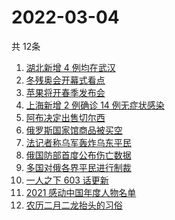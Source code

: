 # 2022-03-04
  共 12条

  <!-- BEGIN -->
  <!-- 最后更新时间:Fri Mar 04 2022 14:10:56 GMT+0000 (Coordinated Universal Time) -->
  1. [湖北新增 4 例均在武汉](https://www.zhihu.com/search?q=湖北疫情)
1. [冬残奥会开幕式看点](https://www.zhihu.com/search?q=冬残奥会开幕式)
1. [苹果将开春季发布会](https://www.zhihu.com/search?q=苹果春季发布会)
1. [上海新增 2 例确诊 14 例无症状感染](https://www.zhihu.com/search?q=上海疫情)
1. [阿布决定出售切尔西](https://www.zhihu.com/search?q=切尔西)
1. [俄罗斯国家馆商品被买空](https://www.zhihu.com/search?q=俄罗斯国家馆商品卖空)
1. [法记者称乌军轰炸乌东平民](https://www.zhihu.com/search?q=法记者称乌军轰炸乌东平民)
1. [俄国防部首度公布伤亡数据](https://www.zhihu.com/search?q=俄乌冲突伤亡数据)
1. [多国对俄各界平民进行制裁](https://www.zhihu.com/search?q=各界制裁俄罗斯)
1. [一人之下 603 话更新](https://www.zhihu.com/search?q=一人之下)
1. [2021 感动中国年度人物名单](https://www.zhihu.com/search?q=感动中国年度人物)
1. [农历二月二龙抬头的习俗](https://www.zhihu.com/search?q=龙抬头)
  <!-- END -->
  